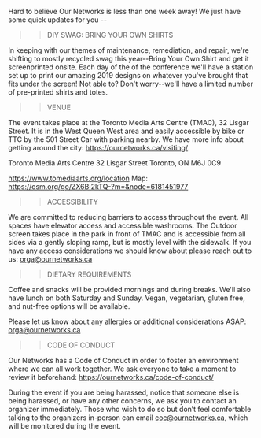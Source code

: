 Hard to believe Our Networks is less than one week away! We just have some quick updates for you --


>> DIY SWAG: BRING YOUR OWN SHIRTS

In keeping with our themes of maintenance, remediation, and repair, we're shifting to mostly recycled swag this year--Bring Your Own Shirt and get it screenprinted onsite. Each day of the of the conference we'll have a station set up to print our amazing 2019 designs  on whatever you've brought that fits under the screen!
Not able to? Don't worry--we'll have a limited number of pre-printed shirts and totes.


>> VENUE 

The event takes place at the Toronto Media Arts Centre (TMAC), 32 Lisgar Street. It is in the West Queen West area and easily accessible by bike or TTC by the 501 Street Car with parking nearby. We have more info about getting around the city: https://ournetworks.ca/visiting/

Toronto Media Arts Centre
32 Lisgar Street
Toronto, ON M6J 0C9

https://www.tomediaarts.org/location
Map: https://osm.org/go/ZX6BI2kTQ-?m=&node=6181451977


>> ACCESSIBILITY

We are committed to reducing barriers to access throughout the event. All spaces have elevator access and accessible washrooms. The Outdoor screen takes place in the park in front of TMAC and is accessible from all sides via a gently sloping ramp, but is mostly level with the sidewalk. If you have any access considerations we should know about please reach out to us: orga@ournetworks.ca


>> DIETARY REQUIREMENTS

Coffee and snacks will be provided mornings and during breaks. We'll also have lunch on both Saturday and Sunday. Vegan, vegetarian, gluten free, and nut-free options will be available. 

Please let us know about any allergies or additional considerations ASAP: orga@ournetworks.ca


>> CODE OF CONDUCT

Our Networks has a Code of Conduct in order to foster an environment where we can all work together. We ask everyone to take a moment to review it beforehand: https://ournetworks.ca/code-of-conduct/

During the event if you are being harassed, notice that someone else is being harassed, or have any other concerns, we ask you to contact an organizer immediately. Those who wish to do so but don’t feel comfortable talking to the organizers in-person can email coc@ournetworks.ca, which will be monitored during the event.

